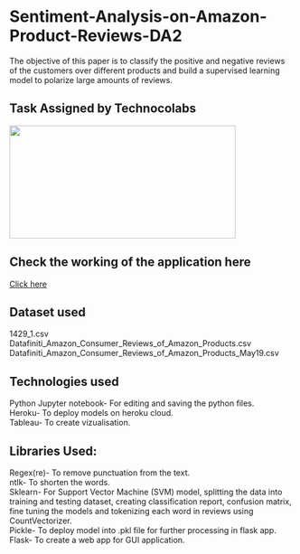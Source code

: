 # Sentiment-Analysis-on-Amazon-Product-Reviews-DA2
The objective of this paper is to classify the positive and negative reviews of the customers over different products and build a supervised learning model to polarize large amounts of reviews.

## Task Assigned by Technocolabs 
<img src="https://i.postimg.cc/Ls0bsz61/logo1.png" height="200" width="400">

## Check the working of the application here

<a href="https://amaz-reviews.herokuapp.com/">Click here</a>

## Dataset used 

1429_1.csv<br>
Datafiniti_Amazon_Consumer_Reviews_of_Amazon_Products.csv<br>
Datafiniti_Amazon_Consumer_Reviews_of_Amazon_Products_May19.csv
## Technologies used

Python
Jupyter notebook- For editing and saving the python files.<br>
Heroku- To deploy models on heroku cloud.<br>
Tableau- To create vizualisation.<br>

## Libraries Used:

Regex(re)- To remove punctuation from the text.<br>
ntlk- To shorten the words.<br>
Sklearn- For Support Vector Machine (SVM) model, splitting the data into training and testing dataset, creating classification report, confusion matrix, fine tuning the models and tokenizing each word in reviews using CountVectorizer.<br>
Pickle- To deploy model into .pkl file for further processing in flask app.<br>
Flask- To create a web app for GUI application.<br>

